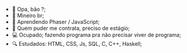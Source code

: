 - 👋 Opa, bão ?;
- 🌟 Mineiro br;
- 👀 Aprendendo Phaser / JavaScript;
- 💞️ Quem puder me contrata, preciso de estágio;
- 💻 Ocupado; fazendo programa pra não precisar viver de programa;
- 🔍 Estudados: HTML, CSS, Js, SQL, C, C++, Haskell;

<!---
Danielbgoncalves/Danielbgoncalves is a ✨ special ✨ repository because its `README.md` (this file) appears on your GitHub profile.
You can click the Preview link to take a look at your changes.
--->
